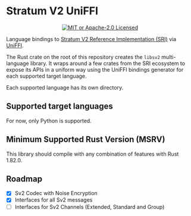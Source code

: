 # Stratum V2 UniFFI

<p>
    <center><a href="https://github.com/stratum-mining/sv2-uniffi/blob/master/LICENSE"><img alt="MIT or Apache-2.0 Licensed" src="https://img.shields.io/badge/license-MIT%2FApache--2.0-blue.svg"/></a></center>
</p>

Language bindings to [Stratum V2 Reference Implementation (SRI)](https://github.com/stratum-mining/stratum) via [UniFFI](https://mozilla.github.io/uniffi-rs/latest/).

The Rust crate on the root of this repository creates the `libsv2` multi-language library. It wraps around a few crates from the SRI ecosystem to expose its APIs in a uniform way using the UniFFI bindings generator for each supported target language.

Each supported language has its own directory.

## Supported target languages

For now, only Python is supported.

## Minimum Supported Rust Version (MSRV)

This library should compile with any combination of features with Rust 1.82.0.

## Roadmap

- [x] Sv2 Codec with Noise Encryption
- [x] Interfaces for all Sv2 messages
- [ ] Interfaces for Sv2 Channels (Extended, Standard and Group)